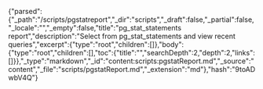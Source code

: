 {"parsed":{"_path":"/scripts/pgstatreport","_dir":"scripts","_draft":false,"_partial":false,"_locale":"","_empty":false,"title":"pg_stat_statements report","description":"Select from pg_stat_statements and view recent queries","excerpt":{"type":"root","children":[]},"body":{"type":"root","children":[],"toc":{"title":"","searchDepth":2,"depth":2,"links":[]}},"_type":"markdown","_id":"content:scripts:pgstatReport.md","_source":"content","_file":"scripts/pgstatReport.md","_extension":"md"},"hash":"9toADwbV4Q"}